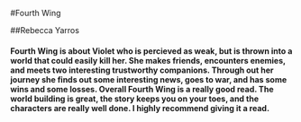 #Fourth Wing

##Rebecca Yarros

#### Fourth Wing is about Violet who is percieved as weak, but is thrown into a world that could easily kill her. She makes friends, encounters enemies, and meets two interesting trustworthy companions. Through out her journey she finds out some interesting news, goes to war, and has some wins and some losses. Overall Fourth Wing is a really good read. The world building is great, the story keeps you on your toes, and the characters are really well done. I highly recommend giving it a read.  
